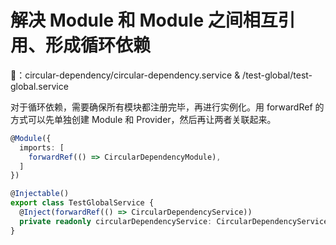 # 解决 Module 和 Module 之间相互引用、形成循环依赖

🌰：circular-dependency/circular-dependency.service & /test-global/test-global.service

对于循环依赖，需要确保所有模块都注册完毕，再进行实例化。用 forwardRef 的方式可以先单独创建 Module 和 Provider，然后再让两者关联起来。

```ts
@Module({
  imports: [
    forwardRef(() => CircularDependencyModule),
  ]
})

@Injectable()
export class TestGlobalService {
  @Inject(forwardRef(() => CircularDependencyService))
  private readonly circularDependencyService: CircularDependencyService;
}
```
